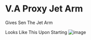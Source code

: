 # V.A Proxy Jet Arm
Gives Sen The Jet Arm

Looks Like This Upon Starting
![image](https://github.com/SinFromVA/V.A-Proxy-Jet-Arm/assets/169969018/91fbb10e-e0a8-476e-a686-d79f86887d39)

